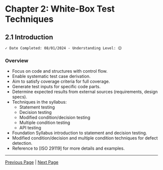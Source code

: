 # Chapter 2: White-Box Test Techniques

## 2.1 Introduction

```markdown
✓ Date Completed: 08/01/2024 - Understanding Level: 😊
```

### Overview

- Focus on code and structures with control flow.
- Enable systematic test case derivation.
- Aim to satisfy coverage criteria for full coverage.
- Generate test inputs for specific code parts.
- Determine expected results from external sources (requirements, design specs).
- Techniques in the syllabus:
  - Statement testing
  - Decision testing
  - Modified condition/decision testing
  - Multiple condition testing
  - API testing
- Foundation Syllabus introduction to statement and decision testing.
- Modified condition/decision and multiple condition techniques for defect detection.
- Reference to [ISO 29119] for more details and examples.

---

[Previous Page](../1-technical-test-analysts-tasks-in-risk-based-testing/1.2-risk-based-testing-tasks.md) | [Next Page](2.2-statement-testing.md)
